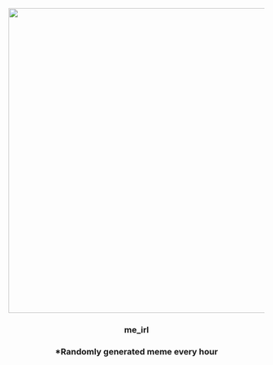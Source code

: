 <p align="center">
        <img src="https://i.redd.it/m0xdchk23y0a1.jpg" width="600" height="600">
        </p>
        <h3 align="center">me_irl</h3>
        <h3 align="center">*Randomly generated meme every hour</h3>
    